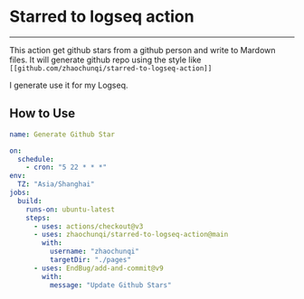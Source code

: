 # Starred to logseq action
---

This action get github stars from a github person and write to Mardown files. It will generate github repo using the style like `[[github.com/zhaochunqi/starred-to-logseq-action]]`

I generate use it for my Logseq.

## How to Use

```yaml
name: Generate Github Star

on:
  schedule:
    - cron: "5 22 * * *"
env:
  TZ: "Asia/Shanghai"
jobs:
  build:
    runs-on: ubuntu-latest
    steps:
      - uses: actions/checkout@v3
      - uses: zhaochunqi/starred-to-logseq-action@main
        with:
          username: "zhaochunqi"
          targetDir: "./pages"
      - uses: EndBug/add-and-commit@v9
        with:
          message: "Update Github Stars"
```
